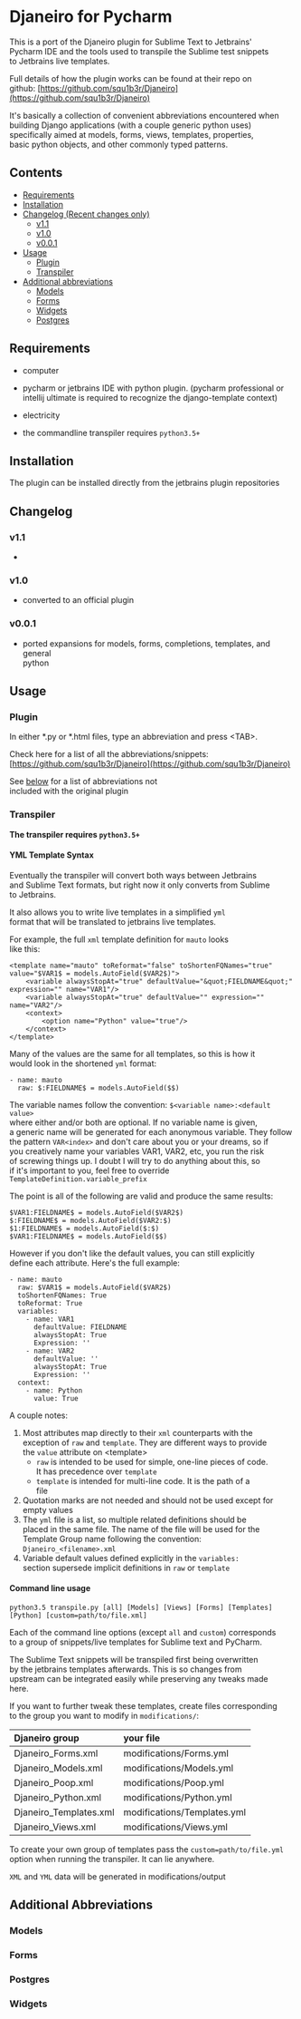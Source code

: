 # **Djaneiro for Pycharm** #

This is a port of the Djaneiro plugin for Sublime Text to Jetbrains'  
Pycharm IDE and the tools used to transpile the Sublime test snippets  
to Jetbrains live templates.

Full details of how the plugin works can be found at their repo on  
github: [https://github.com/squ1b3r/Djaneiro](https://github.com/squ1b3r/Djaneiro)

It's basically a collection of convenient abbreviations encountered when  
building Django applications (with a couple generic python uses)  
specifically aimed at models, forms, views, templates, properties,  
basic python objects, and other commonly typed patterns.

## Contents

* [Requirements](#requirements)
* [Installation](#installation)
* [Changelog (Recent changes only)](#changelog)
  * [v1.1](#v11)
  * [v1.0](#v10)
  * [v0.0.1](#v001)
* [Usage](#usage)
  * [Plugin](#plugin)
  * [Transpiler](#transpiler)
* [Additional abbreviations](additional-abbreviations)
  * [Models](#models)
  * [Forms](#forms)
  * [Widgets](#widgts)
  * [Postgres](#postgres)


## Requirements ##

* computer

* pycharm or jetbrains IDE with python plugin.  (pycharm professional or  
intellij ultimate is required to recognize the django-template context)   
  
* electricity

* the commandline transpiler requires `python3.5+`

## Installation ##

The plugin can be installed directly from the jetbrains plugin repositories

## Changelog

### v1.1

*

### v1.0

* converted to an official plugin

### v0.0.1

* ported expansions for models, forms, completions, templates, and general  
python


## Usage

### Plugin

In either *.py or *.html files, type an abbreviation and press \<TAB\>.

Check here for a list of all the abbreviations/snippets:  
[https://github.com/squ1b3r/Djaneiro](https://github.com/squ1b3r/Djaneiro)

See [below](#additional-abbreviations) for a list of abbreviations not  
included with the original plugin

### Transpiler

**The transpiler requires `python3.5+`**

#### YML Template Syntax

Eventually the transpiler will convert both ways between Jetbrains  
and Sublime Text formats, but right now it only converts from Sublime  
to Jetbrains.

It also allows you to write live templates in a simplified `yml`  
format that will be translated to jetbrains live templates.  

For example, the full `xml` template definition for `mauto` looks  
like this:

    <template name="mauto" toReformat="false" toShortenFQNames="true" value="$VAR1$ = models.AutoField($VAR2$)">
        <variable alwaysStopAt="true" defaultValue="&quot;FIELDNAME&quot;" expression="" name="VAR1"/>
        <variable alwaysStopAt="true" defaultValue="" expression="" name="VAR2"/>
        <context>
            <option name="Python" value="true"/>
        </context>
    </template>

Many of the values are the same for all templates, so this is how it  
would look in the shortened `yml` format:

```
- name: mauto
  raw: $:FIELDNAME$ = models.AutoField($$)
```

The variable names follow the convention: `$<variable name>:<default value>`  
where either and/or both are optional. If no variable name is given,  
a generic name will be generated for each anonymous variable. They follow  
the pattern `VAR<index>` and don't care about you or your dreams, so if  
you creatively name your variables VAR1, VAR2, etc, you run the risk  
of screwing things up. I doubt I will try to do anything about this, so  
 if it's important to you, feel free to override `TemplateDefinition.variable_prefix`  


The point is all of the following are valid and produce the same results:

    $VAR1:FIELDNAME$ = models.AutoField($VAR2$)
    $:FIELDNAME$ = models.AutoField($VAR2:$)
    $1:FIELDNAME$ = models.AutoField($:$)
    $VAR1:FIELDNAME$ = models.AutoField($$)

However if you don't like the default values, you can still explicitly  
define each attribute.  Here's the full example:

```
- name: mauto
  raw: $VAR1$ = models.AutoField($VAR2$)
  toShortenFQNames: True
  toReformat: True
  variables:
    - name: VAR1
      defaultValue: FIELDNAME
      alwaysStopAt: True
      Expression: ''
    - name: VAR2
      defaultValue: ''
      alwaysStopAt: True
      Expression: ''
  context:
    - name: Python
      value: True
```

A couple notes:

1. Most attributes map directly to their `xml` counterparts with the  
 exception of `raw` and `template`. They are different ways to provide  
    the `value` attribute on \<template>  
   * `raw` is intended to be used for simple, one-line pieces of code.  
   It has precedence over `template`  
   * `template` is intended for multi-line code.  It is the path of a  
   file
2. Quotation marks are not needed and should not be used except for  
empty values
3. The `yml` file is a list, so multiple related definitions should be  
placed in the same file.  The name of the file will be used for the  
Template Group name following the convention: `Djaneiro_<filename>.xml`  
4. Variable default values defined explicitly in the `variables:`  
section supersede implicit definitions in `raw` or `template`  

#### Command line usage

    python3.5 transpile.py [all] [Models] [Views] [Forms] [Templates] [Python] [custom=path/to/file.xml]

Each of the command line options (except `all` and `custom`) corresponds  
 to a group of snippets/live templates for Sublime text and PyCharm. 
 
 The Sublime Text snippets will be transpiled first being overwritten  
  by the jetbrains templates afterwards.  This is so changes from  
  upstream can be integrated easily while preserving any tweaks made  
  here.
  
If you want to further tweak these templates, create files corresponding  
to the group you want to modify in `modifications/`:

| Djaneiro group | your file |
|:-----------------|:-----------|  
| Djaneiro_Forms.xml | modifications/Forms.yml |
| Djaneiro_Models.xml | modifications/Models.yml |
| Djaneiro_Poop.xml | modifications/Poop.yml |
| Djaneiro_Python.xml | modifications/Python.yml |
| Djaneiro_Templates.xml | modifications/Templates.yml |
| Djaneiro_Views.xml | modifications/Views.yml |


To create your own group of templates pass the `custom=path/to/file.yml`  
 option when running the transpiler.  It can lie anywhere.

`XML` and `YML` data will be generated in modifications/output

## Additional Abbreviations

### Models

### Forms

### Postgres

### Widgets